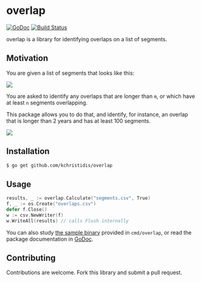 # overlap

[![GoDoc](https://godoc.org/github.com/kchristidis/overlap?status.svg)](https://github.com/kchristidis/overlap)
[![Build Status](https://travis-ci.org/kchristidis/overlap.svg?branch=master)](https://travis-ci.org/kchristidis/overlap)


overlap is a library for identifying overlaps on a list of segments.

## Motivation

You are given a list of segments that looks like this:

![](https://user-images.githubusercontent.com/14876848/34177937-62013f34-e4d3-11e7-9475-9a51b21095fe.png)

You are asked to identify any overlaps that are longer than `m`, or which have at least `n` segments overlapping.

This package allows you to do that, and identify, for instance, an overlap that is longer than 2 years and has at least 100 segments.

![](https://user-images.githubusercontent.com/14876848/34177999-9ba191e4-e4d3-11e7-8f1e-e6caa01cd5ca.png)

## Installation

```bash
$ go get github.com/kchristidis/overlap
```

## Usage

```go
results, _ := overlap.Calculate("segments.csv", True)
f, _ := os.Create("overlaps.csv")
defer f.Close()
w := csv.NewWriter(f)
w.WriteAll(results) // calls Flush internally
```

You can also study [the sample binary](https://github.com/kchristidis/overlap/tree/master/cmd/overlap) provided in `cmd/overlap`, or read the package documentation in [GoDoc](http://godoc.org/github.com/kchristidis/overlap).

## Contributing

Contributions are welcome. Fork this library and submit a pull request.